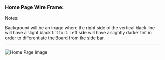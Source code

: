 ### Home Page Wire Frame:

Notes:

Background will be an image where the right side of the vertical black line will have a slight black tint to it. Left side will have a slightly darker tint in order to differentiate the Board from the side bar.

-----

![Home Page Image](https://trello-attachments.s3.amazonaws.com/5604aef21dad457d39e3dc85/546x640/10e1a12a32ea3a8579fb62a024fe96ad/HomePage.PNG)





